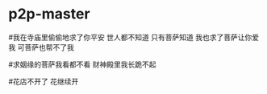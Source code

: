 # p2p-master

#我在寺庙里偷偷地求了你平安 世人都不知道 只有菩萨知道 我也求了菩萨让你爱我 可菩萨也帮不了我

#求姻缘的菩萨我看都不看 财神殿里我长跪不起

#花店不开了 花继续开
